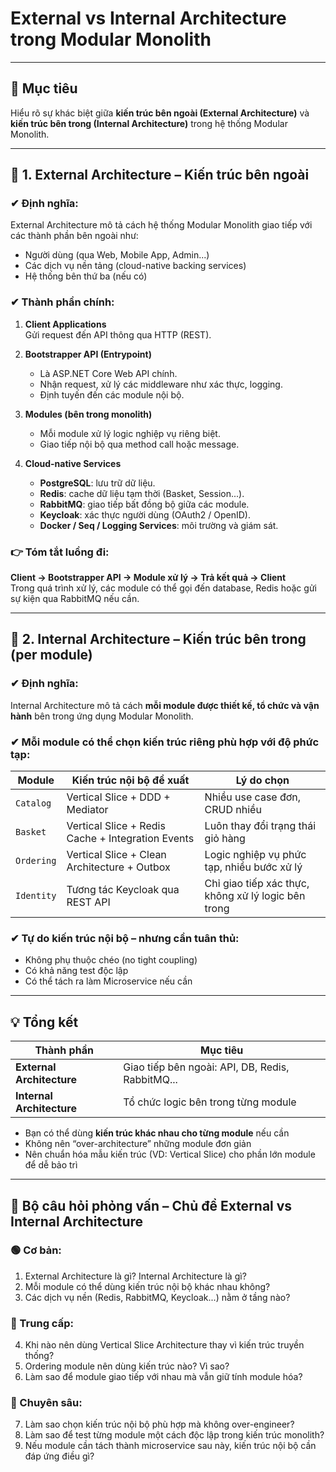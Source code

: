# External vs Internal Architecture trong Modular Monolith

---

## 🎯 Mục tiêu

Hiểu rõ sự khác biệt giữa **kiến trúc bên ngoài (External Architecture)** và **kiến trúc bên trong (Internal Architecture)** trong hệ thống Modular Monolith.

---

## 🧩 1. External Architecture – Kiến trúc bên ngoài

### ✔ Định nghĩa:

External Architecture mô tả cách hệ thống Modular Monolith giao tiếp với các thành phần bên ngoài như:

- Người dùng (qua Web, Mobile App, Admin...)
- Các dịch vụ nền tảng (cloud-native backing services)
- Hệ thống bên thứ ba (nếu có)

### ✔ Thành phần chính:

1. **Client Applications**  
   Gửi request đến API thông qua HTTP (REST).

2. **Bootstrapper API (Entrypoint)**  
   - Là ASP.NET Core Web API chính.  
   - Nhận request, xử lý các middleware như xác thực, logging.  
   - Định tuyến đến các module nội bộ.

3. **Modules (bên trong monolith)**  
   - Mỗi module xử lý logic nghiệp vụ riêng biệt.  
   - Giao tiếp nội bộ qua method call hoặc message.

4. **Cloud-native Services**  
   - **PostgreSQL**: lưu trữ dữ liệu.  
   - **Redis**: cache dữ liệu tạm thời (Basket, Session...).  
   - **RabbitMQ**: giao tiếp bất đồng bộ giữa các module.  
   - **Keycloak**: xác thực người dùng (OAuth2 / OpenID).  
   - **Docker / Seq / Logging Services**: môi trường và giám sát.

### 👉 Tóm tắt luồng đi:

**Client → Bootstrapper API → Module xử lý → Trả kết quả → Client**  
Trong quá trình xử lý, các module có thể gọi đến database, Redis hoặc gửi sự kiện qua RabbitMQ nếu cần.

---

## 🧱 2. Internal Architecture – Kiến trúc bên trong (per module)

### ✔ Định nghĩa:

Internal Architecture mô tả cách **mỗi module được thiết kế, tổ chức và vận hành** bên trong ứng dụng Modular Monolith.

### ✔ Mỗi module có thể chọn kiến trúc riêng phù hợp với độ phức tạp:

| Module     | Kiến trúc nội bộ đề xuất                     | Lý do chọn |
|------------|----------------------------------------------|------------|
| `Catalog`  | Vertical Slice + DDD + Mediator              | Nhiều use case đơn, CRUD nhiều |
| `Basket`   | Vertical Slice + Redis Cache + Integration Events | Luôn thay đổi trạng thái giỏ hàng |
| `Ordering` | Vertical Slice + Clean Architecture + Outbox | Logic nghiệp vụ phức tạp, nhiều bước xử lý |
| `Identity` | Tương tác Keycloak qua REST API              | Chỉ giao tiếp xác thực, không xử lý logic bên trong |

### ✔ Tự do kiến trúc nội bộ – nhưng cần tuân thủ:

- Không phụ thuộc chéo (no tight coupling)
- Có khả năng test độc lập
- Có thể tách ra làm Microservice nếu cần

---

## 💡 Tổng kết

| Thành phần       | Mục tiêu                                           |
|------------------|----------------------------------------------------|
| **External Architecture** | Giao tiếp bên ngoài: API, DB, Redis, RabbitMQ... |
| **Internal Architecture** | Tổ chức logic bên trong từng module          |

- Bạn có thể dùng **kiến trúc khác nhau cho từng module** nếu cần
- Không nên “over-architecture” những module đơn giản
- Nên chuẩn hóa mẫu kiến trúc (VD: Vertical Slice) cho phần lớn module để dễ bảo trì

---

## 🎯 Bộ câu hỏi phỏng vấn – Chủ đề External vs Internal Architecture

### 🟢 Cơ bản:
1. External Architecture là gì? Internal Architecture là gì?
2. Mỗi module có thể dùng kiến trúc nội bộ khác nhau không?
3. Các dịch vụ nền (Redis, RabbitMQ, Keycloak...) nằm ở tầng nào?

### 🔵 Trung cấp:
4. Khi nào nên dùng Vertical Slice Architecture thay vì kiến trúc truyền thống?
5. Ordering module nên dùng kiến trúc nào? Vì sao?
6. Làm sao để module giao tiếp với nhau mà vẫn giữ tính module hóa?

### 🔴 Chuyên sâu:
7. Làm sao chọn kiến trúc nội bộ phù hợp mà không over-engineer?
8. Làm sao để test từng module một cách độc lập trong kiến trúc monolith?
9. Nếu module cần tách thành microservice sau này, kiến trúc nội bộ cần đáp ứng điều gì?

